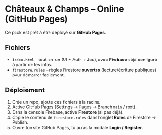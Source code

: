 # Châteaux & Champs – Online (GitHub Pages)

Ce pack est prêt à être déployé sur **GitHub Pages**.

## Fichiers
- `index.html` – tout-en-un (UI + Auth + Jeu), avec **Firebase** déjà configuré à partir de tes infos.
- `firestore.rules` – règles Firestore **ouvertes** (lecture/écriture publiques) pour démarrer facilement.

## Déploiement
1. Crée un repo, ajoute ces fichiers à la racine.
2. Active GitHub Pages (Settings → Pages → Branch `main` / root).
3. Dans la console Firebase, active **Firestore** (si pas déjà).
4. Copie le contenu de `firestore.rules` dans l’onglet **Rules** de Firestore → Publish.
5. Ouvre ton site GitHub Pages, tu auras la modale **Login / Register**.
